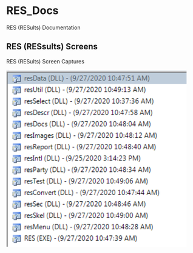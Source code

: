 # RES_Docs
RES (RESults) Documentation

## RES (RESsults) Screens
RES (RESults) Screen Captures

![A](https://github.com/RobertArtigas/RES_Docs/blob/master/screens/_main/20200927_P0104_app_list.PNG)
